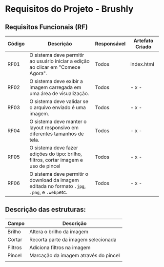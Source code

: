 
# Requisitos do Projeto - Brushly

## Requisitos Funcionais (RF)

| Código | Descrição                                                                 | Responsável                 | Artefato Criado              |
|--------|---------------------------------------------------------------------------|-----------------------------|------------------------------|
| RF01   | O sistema deve permitir ao usuário iniciar a edição ao clicar em "Comece Agora". | Todos             | index.html            |
| RF02   | O sistema deve exibir a imagem carregada em uma área de visualização.     | Todos              | - x - |
| RF03   | O sistema deve validar se o arquivo enviado é uma imagem.                 | Todos                  | - x - |
| RF04   | O sistema deve manter o layout responsivo em diferentes tamanhos de tela. | Todos                   | - x -              |
| RF05   | O sistema deve fazer edições do tipo: brilho, filtros, cortar imagem e uso de pincel | Todos                   | - x -              |
| RF06   | O sistema deve permitir o download da imagem editada no formato `.jpg`, `.png`, e `.webp`etc. | Todos                   | - x -         |


## Descrição das estruturas:


| Campo                | Descrição                                                                 |
|----------------------|---------------------------------------------------------------------------|
| Brilho                   | Altera o brilho da imagem |
| Cortar | Recorta parte da imagem selecionada  |
| Filtros          | Adiciona filtros na imagem |
| Pincel      | Marcação da imagem através do pincel |
                                        |

